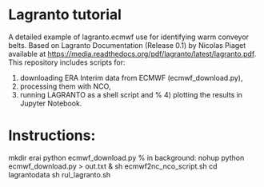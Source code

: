 # Lagranto tutorial
A detailed example of lagranto.ecmwf use for identifying warm conveyor belts. 
Based on Lagranto Documentation (Release 0.1) by Nicolas Piaget available at https://media.readthedocs.org/pdf/lagranto/latest/lagranto.pdf.
This repository includes scripts for:
1) downloading ERA Interim data from ECMWF (ecmwf_download.py), 
2) processing them with NCO, 
3) running LAGRANTO as a shell script and 
% 4) plotting the results in Jupyter Notebook. 

# Instructions:
mkdir erai
python ecmwf_download.py % in background: nohup python ecmwf_download.py > out.txt & 
sh ecmwf2nc_nco_script.sh
cd lagrantodata
sh rul_lagranto.sh


